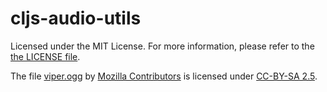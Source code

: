 # cljs-audio-utils

Licensed under the MIT License. For more information, please refer to the
[the LICENSE file](LICENSE.md).

The file [viper.ogg](resources/public/viper.ogg)
by [Mozilla Contributors](https://developer.mozilla.org/en-US/docs/MDN/About$history)
is licensed under [CC-BY-SA 2.5](http://creativecommons.org/licenses/by-sa/2.5/).
